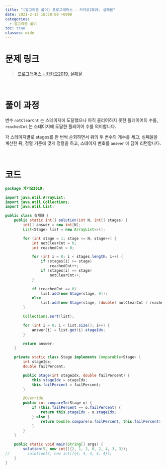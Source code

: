 ```yaml
---
title: "[알고리즘 풀이] 프로그래머스 - 카카오2019. 실패율"
date: 2021-2-15 18:50:00 +0900
categories:
  - 알고리즘 풀이
toc: true
classes: wide
---
```


# 문제 링크

> [프로그래머스 - 카카오2019. 실패율](https://programmers.co.kr/learn/courses/30/lessons/42889)

<br>

# 풀이 과정

변수 `notClearCnt` 는 스테이지에 도달했으나 아직 클리어하지 못한 플레이어의 수를, `reachedCnt` 는 스테이지에 도달한 플레이어 수를 의미합니다.

각 스테이지별로 stages를 한 번씩 순회하면서 위의 두 변수의 개수를 세고, 실패율을 계산한 뒤, 정렬 기준에 맞게 정렬을 하고, 스테이지 번호를 `answer` 에 담아 리턴합니다.

<br>

# 코드

```java
package 카카오2019;

import java.util.ArrayList;
import java.util.Collections;
import java.util.List;

public class 실패율 {
    public static int[] solution(int N, int[] stages) {
        int[] answer = new int[N];
        List<Stage> list = new ArrayList<>();

        for (int stage = 1; stage <= N; stage++) {
            int notClearCnt = 0;
            int reachedCnt = 0;

            for (int i = 0; i < stages.length; i++) {
                if (stages[i] >= stage)
                    reachedCnt++;
                if (stages[i] == stage)
                    notClearCnt++;
            }

            if (reachedCnt == 0)
                list.add(new Stage(stage, 0));
            else
                list.add(new Stage(stage, (double) notClearCnt / reachedCnt));
        }

        Collections.sort(list);

        for (int i = 0; i < list.size(); i++) {
            answer[i] = list.get(i).stageIdx;
        }

        return answer;
    }

    private static class Stage implements Comparable<Stage> {
        int stageIdx;
        double failPercent;

        public Stage(int stageIdx, double failPercent) {
            this.stageIdx = stageIdx;
            this.failPercent = failPercent;
        }

        @Override
        public int compareTo(Stage o) {
            if (this.failPercent == o.failPercent) {
                return this.stageIdx - o.stageIdx;
            } else {
                return Double.compare(o.failPercent, this.failPercent);
            }
        }
    }

    public static void main(String[] args) {
        solution(5, new int[]{2, 1, 2, 6, 2, 4, 3, 3});
//        solution(4, new int[]{4, 4, 4, 4, 4});
    }
}
```